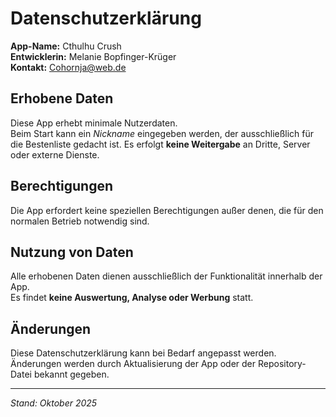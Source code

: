 # Datenschutz­erklärung

**App-Name:** Cthulhu Crush  
**Entwicklerin:** Melanie Bopfinger-Krüger  
**Kontakt:** Cohornja@web.de
## Erhobene Daten
Diese App erhebt minimale Nutzerdaten.  
Beim Start kann ein *Nickname* eingegeben werden, der ausschließlich für die Bestenliste gedacht ist.
Es erfolgt **keine Weitergabe** an Dritte, Server oder externe Dienste.

## Berechtigungen
Die App erfordert keine speziellen Berechtigungen außer denen, die für den normalen Betrieb notwendig sind.

## Nutzung von Daten
Alle erhobenen Daten dienen ausschließlich der Funktionalität innerhalb der App.  
Es findet **keine Auswertung, Analyse oder Werbung** statt.

## Änderungen
Diese Datenschutzerklärung kann bei Bedarf angepasst werden.  
Änderungen werden durch Aktualisierung der App oder der Repository-Datei bekannt gegeben.

---

*Stand: Oktober 2025*
